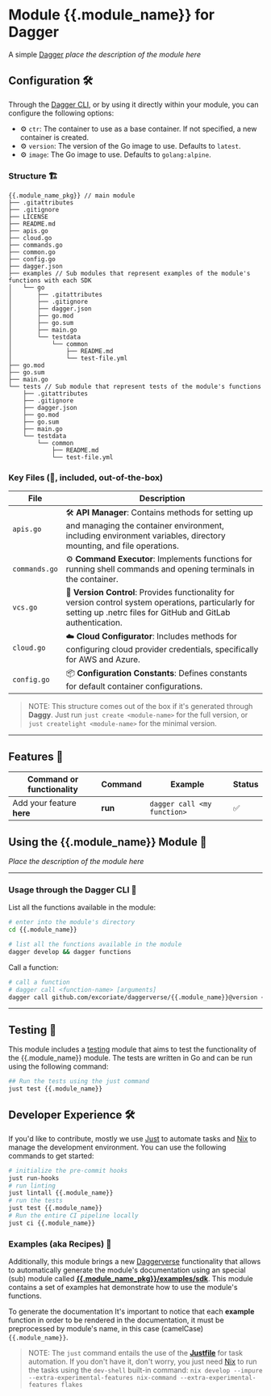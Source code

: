 # Module {{.module_name}} for Dagger

A simple [Dagger](https://dagger.io) _place the description of the module here_

## Configuration 🛠️

Through the [Dagger CLI](https://docs.dagger.io/cli/465058/install), or by using it directly within your module, you can configure the following options:

- ⚙️ `ctr`: The container to use as a base container. If not specified, a new container is created.
- ⚙️ `version`: The version of the Go image to use. Defaults to `latest`.
- ⚙️ `image`: The Go image to use. Defaults to `golang:alpine`.

### Structure 🏗️

```text
{{.module_name_pkg}} // main module
├── .gitattributes
├── .gitignore
├── LICENSE
├── README.md
├── apis.go
├── cloud.go
├── commands.go
├── common.go
├── config.go
├── dagger.json
├── examples // Sub modules that represent examples of the module's functions with each SDK
│   └── go
│       ├── .gitattributes
│       ├── .gitignore
│       ├── dagger.json
│       ├── go.mod
│       ├── go.sum
│       ├── main.go
│       └── testdata
│           └── common
│               ├── README.md
│               └── test-file.yml
├── go.mod
├── go.sum
├── main.go
└── tests // Sub module that represent tests of the module's functions
    ├── .gitattributes
    ├── .gitignore
    ├── dagger.json
    ├── go.mod
    ├── go.sum
    ├── main.go
    └── testdata
        └── common
            ├── README.md
            └── test-file.yml

```

### Key Files (🔑, included, out-of-the-box)

| File          | Description                                                                                                                                                           |
| ------------- | --------------------------------------------------------------------------------------------------------------------------------------------------------------------- |
| `apis.go`     | 🛠️ **API Manager**: Contains methods for setting up and managing the container environment, including environment variables, directory mounting, and file operations. |
| `commands.go` | ⚙️ **Command Executor**: Implements functions for running shell commands and opening terminals in the container.                                                      |
| `vcs.go`      | 🔧 **Version Control**: Provides functionality for version control system operations, particularly for setting up .netrc files for GitHub and GitLab authentication.  |
| `cloud.go`    | ☁️ **Cloud Configurator**: Includes methods for configuring cloud provider credentials, specifically for AWS and Azure.                                               |
| `config.go`   | 📦 **Configuration Constants**: Defines constants for default container configurations.                                                                               |

> NOTE: This structure comes out of the box if it's generated through **Daggy**. Just run `just create <module-name>` for the full version, or `just createlight <module-name>` for the minimal version.

---

## Features 🎨

| Command or functionality  | Command | Example                     | Status |
| ------------------------- | ------- | --------------------------- | ------ |
| Add your feature **here** | **run** | `dagger call <my function>` | ✅     |

## Using the {{.module_name}} Module 🚀

_Place the description of the module here_

---

### Usage through the Dagger CLI 🚀

List all the functions available in the module:

```bash
# enter into the module's directory
cd {{.module_name}}

# list all the functions available in the module
dagger develop && dagger functions
```

Call a function:

```bash
# call a function
# dagger call <function-name> [arguments]
dagger call github.com/excoriate/daggerverse/{{.module_name}}@version <function-name> [arguments]
```

---

## Testing 🧪

This module includes a [testing]({{.module_name_pkg}}/tests) module that aims to test the functionality of the {{.module_name}} module. The tests are written in Go and can be run using the following command:

```bash
## Run the tests using the just command
just test {{.module_name}}
```

## Developer Experience 🛠️

If you'd like to contribute, mostly we use [Just](https://just.systems) to automate tasks and [Nix](https://nixos.org) to manage the development environment. You can use the following commands to get started:

```bash
# initialize the pre-commit hooks
just run-hooks
# run linting
just lintall {{.module_name}}
# run the tests
just test {{.module_name}}
# Run the entire CI pipeline locally
just ci {{.module_name}}
```

### Examples (aka Recipes) 🍲

Additionally, this module brings a new [Daggerverse](https://daggerverse.dev/) functionality that allows to automatically generate the module's documentation using an special (sub) module called [**{{.module_name_pkg}}/examples/sdk**]({{.module_name_pkg}}/examples). This module contains a set of examples hat demonstrate how to use the module's functions.

To generate the documentation
It's important to notice that each **example** function in order to be rendered in the documentation, it must be preprocessed by module's name, in this case (camelCase) `{{.module_name}}`.

> NOTE: The `just` command entails the use of the [**Justfile**](https://just.systems) for task automation. If you don't have it, don't worry, you just need [Nix](https://nixos.org) to run the tasks using the `dev-shell` built-in command: `nix develop --impure --extra-experimental-features nix-command --extra-experimental-features flakes`
